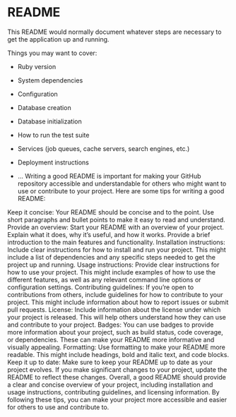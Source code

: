 # README

This README would normally document whatever steps are necessary to get the
application up and running.

Things you may want to cover:

* Ruby version

* System dependencies

* Configuration

* Database creation

* Database initialization

* How to run the test suite

* Services (job queues, cache servers, search engines, etc.)

* Deployment instructions

* ...
Writing a good README is important for making your GitHub repository accessible and understandable for others who might want to use or contribute to your project. Here are some tips for writing a good README:

Keep it concise: Your README should be concise and to the point. Use short paragraphs and bullet points to make it easy to read and understand.
Provide an overview: Start your README with an overview of your project. Explain what it does, why it’s useful, and how it works. Provide a brief introduction to the main features and functionality.
Installation instructions: Include clear instructions for how to install and run your project. This might include a list of dependencies and any specific steps needed to get the project up and running.
Usage instructions: Provide clear instructions for how to use your project. This might include examples of how to use the different features, as well as any relevant command line options or configuration settings.
Contributing guidelines: If you’re open to contributions from others, include guidelines for how to contribute to your project. This might include information about how to report issues or submit pull requests.
License: Include information about the license under which your project is released. This will help others understand how they can use and contribute to your project.
Badges: You can use badges to provide more information about your project, such as build status, code coverage, or dependencies. These can make your README more informative and visually appealing.
Formatting: Use formatting to make your README more readable. This might include headings, bold and italic text, and code blocks.
Keep it up to date: Make sure to keep your README up to date as your project evolves. If you make significant changes to your project, update the README to reflect these changes.
Overall, a good README should provide a clear and concise overview of your project, including installation and usage instructions, contributing guidelines, and licensing information. By following these tips, you can make your project more accessible and easier for others to use and contribute to.
